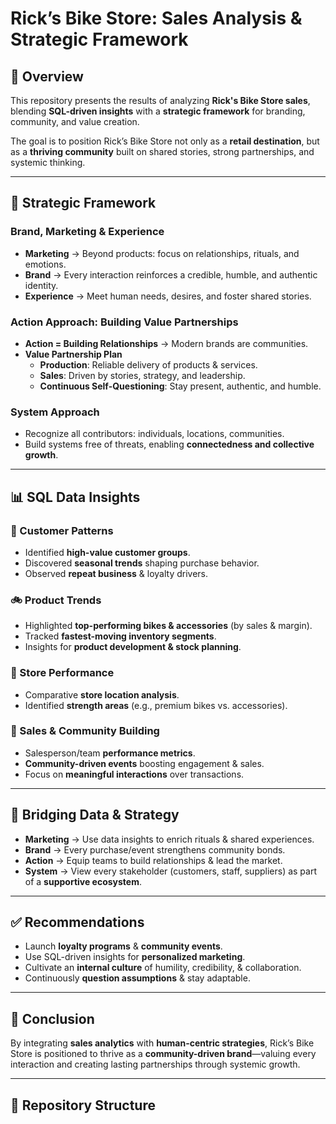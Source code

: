 # Rick’s Bike Store: Sales Analysis & Strategic Framework

## 📌 Overview
This repository presents the results of analyzing **Rick's Bike Store sales**, blending **SQL-driven insights** with a **strategic framework** for branding, community, and value creation.  

The goal is to position Rick’s Bike Store not only as a **retail destination**, but as a **thriving community** built on shared stories, strong partnerships, and systemic thinking.

---

## 🚴 Strategic Framework

### Brand, Marketing & Experience
- **Marketing** → Beyond products: focus on relationships, rituals, and emotions.  
- **Brand** → Every interaction reinforces a credible, humble, and authentic identity.  
- **Experience** → Meet human needs, desires, and foster shared stories.  

### Action Approach: Building Value Partnerships
- **Action = Building Relationships** → Modern brands are communities.  
- **Value Partnership Plan**  
  - **Production**: Reliable delivery of products & services.  
  - **Sales**: Driven by stories, strategy, and leadership.  
  - **Continuous Self-Questioning**: Stay present, authentic, and humble.  

### System Approach
- Recognize all contributors: individuals, locations, communities.  
- Build systems free of threats, enabling **connectedness and collective growth**.  

---

## 📊 SQL Data Insights

### 👥 Customer Patterns
- Identified **high-value customer groups**.  
- Discovered **seasonal trends** shaping purchase behavior.  
- Observed **repeat business** & loyalty drivers.  

### 🚲 Product Trends
- Highlighted **top-performing bikes & accessories** (by sales & margin).  
- Tracked **fastest-moving inventory segments**.  
- Insights for **product development & stock planning**.  

### 🏪 Store Performance
- Comparative **store location analysis**.  
- Identified **strength areas** (e.g., premium bikes vs. accessories).  

### 💬 Sales & Community Building
- Salesperson/team **performance metrics**.  
- **Community-driven events** boosting engagement & sales.  
- Focus on **meaningful interactions** over transactions.  

---

## 🔗 Bridging Data & Strategy

- **Marketing** → Use data insights to enrich rituals & shared experiences.  
- **Brand** → Every purchase/event strengthens community bonds.  
- **Action** → Equip teams to build relationships & lead the market.  
- **System** → View every stakeholder (customers, staff, suppliers) as part of a **supportive ecosystem**.  

---

## ✅ Recommendations

- Launch **loyalty programs** & **community events**.  
- Use SQL-driven insights for **personalized marketing**.  
- Cultivate an **internal culture** of humility, credibility, & collaboration.  
- Continuously **question assumptions** & stay adaptable.  

---

## 🏁 Conclusion
By integrating **sales analytics** with **human-centric strategies**, Rick’s Bike Store is positioned to thrive as a **community-driven brand**—valuing every interaction and creating lasting partnerships through systemic growth.  

---

## 📂 Repository Structure
